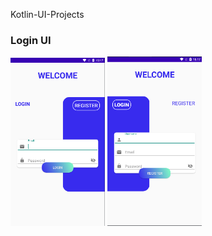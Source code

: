 Kotlin-UI-Projects

<h3>Login UI</h3>
<img src="images/login1.png" width=30%>
<img src="images/login2.png" width=30%><br>
